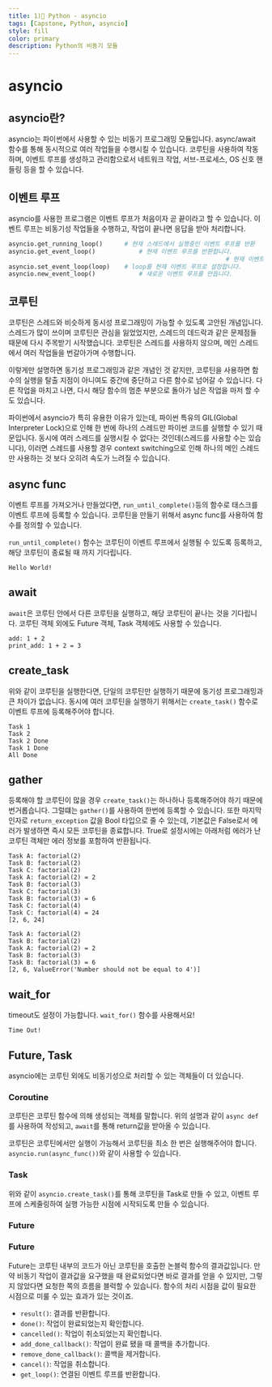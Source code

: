 ```yaml
---
title: 1)📘 Python - asyncio
tags: [Capstone, Python, asyncio]
style: fill
color: primary
description: Python의 비동기 모듈
---
```




# asyncio

## asyncio란?

asyncio는 파이썬에서 사용할 수 있는 비동기 프로그래밍 모듈입니다. async/await 함수를 통해 동시적으로 여러 작업들을 수행시킬 수 있습니다. 코루틴을 사용하여 작동하며, 이벤트 루프를 생성하고 관리함으로서 네트워크 작업, 서브-프로세스, OS 신호 핸들링 등을 할 수 있습니다.



## 이벤트 루프

asyncio를 사용한 프로그램은 이벤트 루프가 처음이자 곧 끝이라고 할 수 있습니다. 이벤트 루프는 비동기성 작업들을 수행하고, 작업이 끝나면 응답을 받아 처리합니다. 

```python
asyncio.get_running_loop() 		# 현재 스레드에서 실행중인 이벤트 루프를 반환
asyncio.get_event_loop()	 		# 현재 이벤트 루프를 반환합니다.
															# 현재 이벤트 루프가 설정되지 않았다면, 새로 만듭니다.
asyncio.set_event_loop(loop)	# loop를 현재 이벤트 루프로 설정합니다.
asyncio.new_event_loop()			# 새로운 이벤트 루프를 만듭니다.
```



## 코루틴

코루틴은 스레드와 비슷하게 동시성 프로그래밍이 가능할 수 있도록 고안된 개념입니다. 스레드가 많이 쓰이며 코루틴은 관심을 잃었었지만, 스레드의 데드락과 같은 문제점들 때문에 다시 주목받기 시작했습니다. 코루틴은 스레드를 사용하지 않으며, 메인 스레드에서 여러 작업들을 번갈아가며 수행합니다. 

이렇게만 설명하면 동기성 프로그래밍과 같은 개념인 것 같지만, 코루틴을 사용하면 함수의 실행을 탈출 지점이 아니여도 중간에 중단하고 다른 함수로 넘어갈 수 있습니다. 다른 작업을 마치고 나면, 다시 해당 함수의 멈춘 부분으로 돌아가 남은 작업을 마저 할 수도 있습니다. 

파이썬에서 asyncio가 특히 유용한 이유가 있는데, 파이썬 특유의 GIL(Global Interpreter Lock)으로 인해 한 번에 하나의 스레드만 파이썬 코드를 실행할 수 있기 때문입니다. 동시에 여러 스레드를 실행시킬 수 없다는 것인데(스레드를 사용할 수는 있습니다), 이러면 스레드를 사용할 경우 context switching으로 인해 하나의 메인 스레드만 사용하는 것 보다 오히려 속도가 느려질 수 있습니다.



## async func

이벤트 루프를 가져오거나 만들었다면, `run_until_complete()`등의 함수로 태스크를 이벤트 루프에 등록할 수 있습니다. 코루틴을 만들기 위해서 async func를 사용하여 함수를 정의할 수 있습니다.

`run_until_complete()` 함수는 코루틴이 이벤트 루프에서 실행될 수 있도록 등록하고, 해당 코루틴이 종료될 때 까지 기다립니다. 

<script src="https://gist.github.com/StanSign/3cd61a0a81e7bd414ffb1d3941e2e786.js?file=asyncio.py"></script>

~~~
Hello World!
~~~



## await

`await`은 코루틴 안에서 다른 코루틴을 실행하고, 해당 코루틴이 끝나는 것을 기다립니다. 코루틴 객체 외에도 Future 객체, Task 객체에도 사용할 수 있습니다.

<script src="https://gist.github.com/StanSign/3cd61a0a81e7bd414ffb1d3941e2e786.js?file=asyncio_await.py"></script>

~~~
add: 1 + 2
print_add: 1 + 2 = 3
~~~



## create_task

위와 같이 코루틴을 실행한다면, 단일의 코루틴만 실행하기 때문에 동기성 프로그래밍과 큰 차이가 없습니다. 동시에 여러 코루틴을 실행하기 위해서는 `create_task()` 함수로 이벤트 루프에 등록해주어야 합니다.

<script src="https://gist.github.com/StanSign/3cd61a0a81e7bd414ffb1d3941e2e786.js?file=asyncio_create_task.py"></script>

~~~
Task 1
Task 2
Task 2 Done
Task 1 Done
All Done
~~~



## gather

등록해야 할 코루틴이 많을 경우 `create_task()`는 하나하나 등록해주어야 하기 때문에 번거롭습니다. 그럴떄는 `gather()`를 사용하여 한번에 등록할 수 있습니다. 또한 마지막 인자로 `return_exception` 값을 Bool 타입으로 줄 수 있는데, 기본값은 False로서 에러가 발생하면 즉시 모든 코루틴을 종료합니다. True로 설정시에는 아래처럼 에러가 난 코루틴 객체만 에러 정보를 포함하여 반환됩니다.

<script src="https://gist.github.com/StanSign/3cd61a0a81e7bd414ffb1d3941e2e786.js?file=asyncio_gather.py"></script>

~~~
Task A: factorial(2)
Task B: factorial(2)
Task C: factorial(2)
Task A: factorial(2) = 2
Task B: factorial(3)
Task C: factorial(3)
Task B: factorial(3) = 6
Task C: factorial(4)
Task C: factorial(4) = 24
[2, 6, 24]
~~~

~~~
Task A: factorial(2)
Task B: factorial(2)
Task A: factorial(2) = 2
Task B: factorial(3)
Task B: factorial(3) = 6
[2, 6, ValueError('Number should not be equal to 4')]
~~~



## wait_for

timeout도 설정이 가능합니다. `wait_for()` 함수를 사용해서요!

<script src="https://gist.github.com/StanSign/3cd61a0a81e7bd414ffb1d3941e2e786.js?file=asyncio_wait_for.py"></script>

~~~
Time Out!
~~~



## Future, Task

asyncio에는 코루틴 외에도 비동기성으로 처리할 수 있는 객체들이 더 있습니다. 

### Coroutine

코루틴은 코루틴 함수에 의해 생성되는 객체를 말합니다. 위의 설명과 같이 `async def`를 사용하여 작성되고, `await`를 통해 return값을 받아올 수 있습니다.

코루틴은 코루틴에서만 실행이 가능해서 코루틴을 최소 한 번은 실행해주어야 합니다. `asyncio.run(async_func())`와 같이 사용할 수 있습니다.

### Task

위와 같이 `asyncio.create_task()`를 통해 코루틴을 Task로 만들 수 있고, 이벤트 루프에 스케줄링하여 실행 가능한 시점에 시작되도록 만들 수 있습니다. 

### Future

### Future

Future는 코루틴 내부의 코드가 아닌 코루틴을 호출한 논블럭 함수의 결과값입니다. 만약 비동기 작업이 결과값을 요구했을 때 완료되었다면 바로 결과를 얻을 수 있지만, 그렇지 않았다면 요청한 쪽의 흐름을 블럭할 수 있습니다. 함수의 처리 시점을 값이 필요한 시점으로 미룰 수 있는 효과가 있는 것이죠. 

- `result()`: 결과를 반환합니다.
- `done()`: 작업이 완료되었는지 확인합니다.
- `cancelled()`: 작업이 취소되었는지 확인합니다.
- `add_done_callback()`: 작업이 완료 됐을 때 콜백을 추가합니다.
- `remove_done_callback()`: 콜백을 제거합니다.
- `cancel()`: 작업을 취소합니다.
- `get_loop()`: 연결된 이벤트 루프를 반환합니다.

